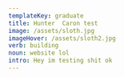 ```yaml
---
templateKey: graduate
title: Hunter  Caron test
image: /assets/sloth.jpg
imageHover: /assets/sloth2.jpg
verb: building
noun: website lol
intro: Hey im testing shit ok
---
```


